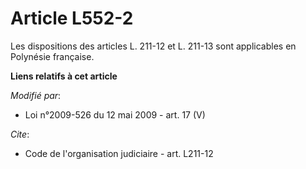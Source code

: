 # Article L552-2

Les dispositions        des articles L. 211-12 et L. 211-13 sont applicables en Polynésie française.

**Liens relatifs à cet article**

_Modifié par_:

  - Loi n°2009-526 du 12 mai 2009 - art. 17 (V)

_Cite_:

  - Code de l'organisation judiciaire - art. L211-12
